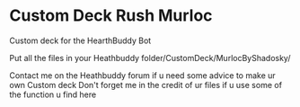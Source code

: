 Custom Deck
Rush Murloc
===========

Custom deck for the HearthBuddy Bot


Put all the files in your Heathbuddy folder/CustomDeck/MurlocByShadosky/

Contact me on the Heathbuddy forum if u need some advice to make ur own Custom deck Don't forget me in the credit of ur files if u use some of the function u find here
